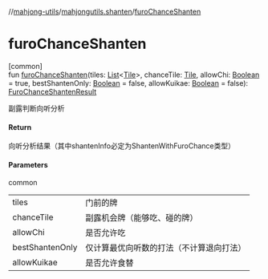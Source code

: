 //[mahjong-utils](../../index.md)/[mahjongutils.shanten](index.md)/[furoChanceShanten](furo-chance-shanten.md)

# furoChanceShanten

[common]\
fun [furoChanceShanten](furo-chance-shanten.md)(tiles: [List](https://kotlinlang.org/api/latest/jvm/stdlib/kotlin.collections/-list/index.html)&lt;[Tile](../mahjongutils.models/-tile/index.md)&gt;, chanceTile: [Tile](../mahjongutils.models/-tile/index.md), allowChi: [Boolean](https://kotlinlang.org/api/latest/jvm/stdlib/kotlin/-boolean/index.html) = true, bestShantenOnly: [Boolean](https://kotlinlang.org/api/latest/jvm/stdlib/kotlin/-boolean/index.html) = false, allowKuikae: [Boolean](https://kotlinlang.org/api/latest/jvm/stdlib/kotlin/-boolean/index.html) = false): [FuroChanceShantenResult](-furo-chance-shanten-result/index.md)

副露判断向听分析

#### Return

向听分析结果（其中shantenInfo必定为ShantenWithFuroChance类型）

#### Parameters

common

| | |
|---|---|
| tiles | 门前的牌 |
| chanceTile | 副露机会牌（能够吃、碰的牌） |
| allowChi | 是否允许吃 |
| bestShantenOnly | 仅计算最优向听数的打法（不计算退向打法） |
| allowKuikae | 是否允许食替 |
